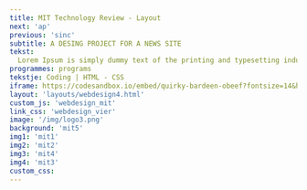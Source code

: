 ```yaml
---
title: MIT Technology Review - Layout
next: 'ap'
previous: 'sinc'
subtitle: A DESING PROJECT FOR A NEWS SITE
tekst:
  Lorem Ipsum is simply dummy text of the printing and typesetting industry. Lorem Ipsum has been the industry's standard dummy text ever since the 1500s, when an unknown printer took a galley of type and scrambled it to make a type specimen book. It has survived not only five centuries, but also the leap into electronic typesetting, remaining essentially unchanged.
programmes: programs
tekstje: Coding | HTML - CSS
iframe: https://codesandbox.io/embed/quirky-bardeen-obeef?fontsize=14&hidenavigation=1&theme=dark
layout: 'layouts/webdesign4.html'
custom_js: 'webdesign_mit'
link_css: 'webdesign_vier'
image: '/img/logo3.png'
background: 'mit5'
img1: 'mit1'
img2: 'mit2'
img3: 'mit4'
img4: 'mit3'
custom_css:
---
```

